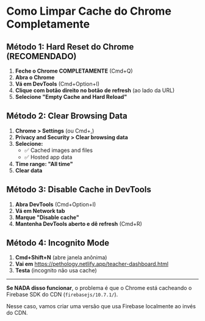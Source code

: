 # Como Limpar Cache do Chrome Completamente

## Método 1: Hard Reset do Chrome (RECOMENDADO)

1. **Feche o Chrome COMPLETAMENTE** (Cmd+Q)
2. **Abra o Chrome**
3. **Vá em DevTools** (Cmd+Option+I)
4. **Clique com botão direito no botão de refresh** (ao lado da URL)
5. **Selecione "Empty Cache and Hard Reload"**

## Método 2: Clear Browsing Data

1. **Chrome > Settings** (ou Cmd+,)
2. **Privacy and Security > Clear browsing data**
3. **Selecione:**
   - ✅ Cached images and files
   - ✅ Hosted app data
4. **Time range: "All time"**
5. **Clear data**

## Método 3: Disable Cache in DevTools

1. **Abra DevTools** (Cmd+Option+I)
2. **Vá em Network tab**
3. **Marque "Disable cache"**
4. **Mantenha DevTools aberto e dê refresh** (Cmd+R)

## Método 4: Incognito Mode

1. **Cmd+Shift+N** (abre janela anônima)
2. **Vai em** https://pethology.netlify.app/teacher-dashboard.html
3. **Testa** (incognito não usa cache)

---

**Se NADA disso funcionar**, o problema é que o Chrome está cacheando o Firebase SDK do CDN (`firebasejs/10.7.1/`).

Nesse caso, vamos criar uma versão que usa Firebase localmente ao invés do CDN.
